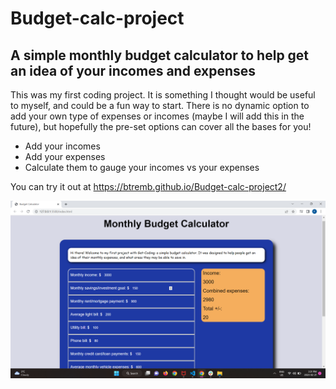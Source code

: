 # Budget-calc-project

## A simple monthly budget calculator to help get an idea of your incomes and expenses

This was my first coding project. It is something I thought would be useful to myself, and could be a fun way to start. There is no dynamic option to add your own type of expenses or incomes (maybe I will add this in the future), but hopefully the pre-set options can cover all the bases for you!

* Add your incomes
* Add your expenses
* Calculate them to gauge your incomes vs your expenses

You can try it out at https://btremb.github.io/Budget-calc-project2/

![](images/Budget-calc-ss1.png)
